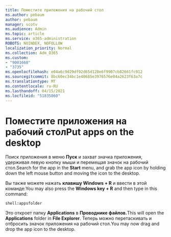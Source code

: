 ```yaml
---
title: Поместите приложения на рабочий стол
ms.author: pebaum
author: pebaum
manager: scotv
ms.audience: Admin
ms.topic: article
ms.service: o365-administration
ROBOTS: NOINDEX, NOFOLLOW
localization_priority: Normal
ms.collection: Adm_O365
ms.custom:
- "9001668"
- "3735"
ms.openlocfilehash: e04a6c9d29df92d65d120e6f9907cb82661fc912
ms.sourcegitcommit: 8bc60ec34bc1e40685e3976576e04a2623f63a7c
ms.translationtype: MT
ms.contentlocale: ru-RU
ms.lasthandoff: 04/15/2021
ms.locfileid: "51835860"
---
```

# <a name="put-apps-on-the-desktop"></a><span data-ttu-id="e7c4d-102">Поместите приложения на рабочий стол</span><span class="sxs-lookup"><span data-stu-id="e7c4d-102">Put apps on the desktop</span></span>

<span data-ttu-id="e7c4d-103">Поиск приложения в меню **Пуск** и захват значка приложения, удерживая левую кнопку мыши и перемещая значок на рабочий стол.</span><span class="sxs-lookup"><span data-stu-id="e7c4d-103">Search for the app in the **Start** menu, and grab the app icon by holding down the left mouse button and moving the icon to the desktop.</span></span>

<span data-ttu-id="e7c4d-104">Вы также можете нажать **клавишу Windows + R** и ввести в этой команде:</span><span class="sxs-lookup"><span data-stu-id="e7c4d-104">You may also press the **Windows key + R** and then type in this command:</span></span>

`shell:appsfolder`

<span data-ttu-id="e7c4d-105">Это откроет папку **Applications** в **Проводнике файлов.**</span><span class="sxs-lookup"><span data-stu-id="e7c4d-105">This will open the **Applications** folder in **File Explorer**.</span></span> <span data-ttu-id="e7c4d-106">Теперь можно перетаскивать и отбросить значок приложения на рабочий стол.</span><span class="sxs-lookup"><span data-stu-id="e7c4d-106">You may now drag and drop the app icon to the desktop.</span></span>
